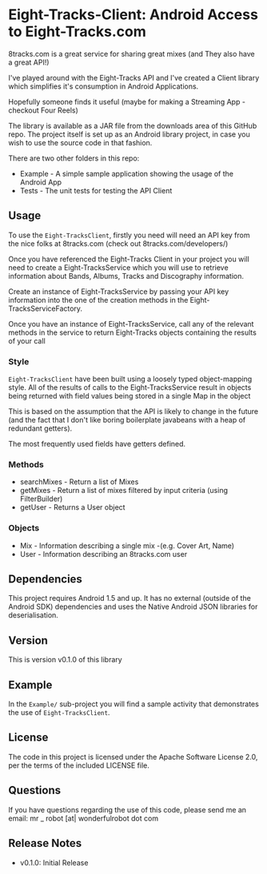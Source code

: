 Eight-Tracks-Client: Android Access to Eight-Tracks.com
=========================================================

8tracks.com is a great service for sharing great mixes 
(and They also have a great API!)

I've played around with the Eight-Tracks API and I've created a Client library 
which simplifies it's consumption in Android Applications.

Hopefully someone finds it useful (maybe for making a Streaming App - checkout Four Reels)

The library is available as a JAR file from the downloads area of this GitHub repo.
The project itself is set up as an Android library project, in case you wish to use the source code
in that fashion.

There are two other folders in this repo:
 - Example - A simple sample application showing the usage of the Android App
 - Tests - The unit tests for testing the API Client

Usage
-----
To use the `Eight-TracksClient`, firstly you need will need an API key from the nice folks 
at 8tracks.com (check out 8tracks.com/developers/)

Once you have referenced the Eight-Tracks Client in your project you will need to create
a Eight-TracksService which you will use to retrieve information about Bands, Albums,
Tracks and Discography information.

Create an instance of Eight-TracksService by passing your API key information into the
one of the creation methods in the Eight-TracksServiceFactory.

Once you have an instance of Eight-TracksService, call any of the relevant methods in 
the service to return Eight-Tracks objects containing the results of your call

### Style

`Eight-TracksClient` have been built using a loosely typed object-mapping style. All of the 
results of calls to the Eight-TracksService result in objects being returned with field values
being stored in a single Map in the object

This is based on the assumption that the API is likely to change in the future (and the fact 
that I don't like boring boilerplate javabeans with a heap of redundant getters).

The most frequently used fields have getters defined.

### Methods

- searchMixes - Return a list of Mixes
- getMixes - Return a list of mixes filtered by input criteria (using FilterBuilder)
- getUser - Returns a User object


### Objects

 - Mix - Information describing a single mix -(e.g. Cover Art, Name)
 - User -  Information describing an 8tracks.com user
 
Dependencies
------------
This project requires Android 1.5 and up.
It has no external (outside of the Android SDK) dependencies and uses the 
Native Android JSON libraries for deserialisation.

Version
-------
This is version v0.1.0 of this library

Example
----
In the `Example/` sub-project you will find
a sample activity that demonstrates the use of `Eight-TracksClient`.

License
-------
The code in this project is licensed under the Apache
Software License 2.0, per the terms of the included LICENSE
file.

Questions
---------
If you have questions regarding the use of this code, please send me an email:
mr _ robot [at| wonderfulrobot dot com

Release Notes
-------------
* v0.1.0: Initial Release

[web]: http://www.wonderfulrobot.com
[web]: http://github.com/mr-robot/Eight-Tracks-Client/tree/master
[web]: http://github.com/mr-robot/FourReels/tree/master